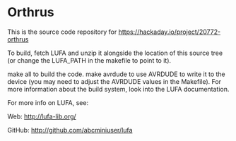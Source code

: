Orthrus
=======

This is the source code repository for https://hackaday.io/project/20772-orthrus

To build, fetch LUFA and unzip it alongside the location of this source tree
(or change the LUFA_PATH in the makefile to point to it).

make all to build the code.
make avrdude to use AVRDUDE to write it to the device (you may need to adjust
the AVRDUDE values in the Makefile). For more information about the build
system, look into the LUFA documentation.

For more info on LUFA, see:

Web:    http://lufa-lib.org/

GitHub: http://github.com/abcminiuser/lufa


